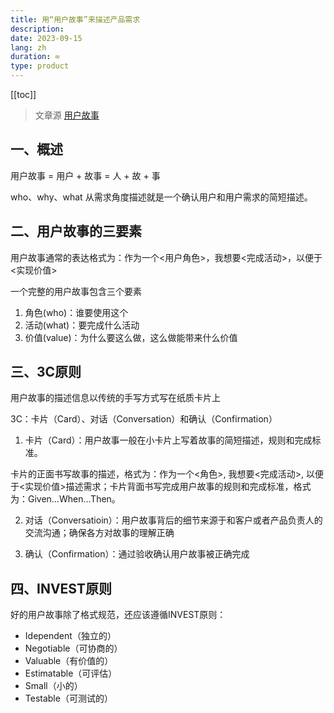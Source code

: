 ```yaml
---
title: 用“用户故事”来描述产品需求
description: 
date: 2023-09-15
lang: zh
duration: ∞
type: product
---
```

[[toc]]

> 文章源 [用户故事](https://www.woshipm.com/u/282947)
## 一、概述

用户故事 = 用户 + 故事 = 人 + 故 + 事

who、why、what 从需求角度描述就是一个确认用户和用户需求的简短描述。

## 二、用户故事的三要素

用户故事通常的表达格式为：作为一个<用户角色>，我想要<完成活动>，以便于<实现价值>

一个完整的用户故事包含三个要素

1. 角色(who)：谁要使用这个
2. 活动(what)：要完成什么活动
3. 价值(value)：为什么要这么做，这么做能带来什么价值

## 三、3C原则

用户故事的描述信息以传统的手写方式写在纸质卡片上

3C：卡片（Card）、对话（Conversation）和确认（Confirmation）

1. 卡片（Card）：用户故事一般在小卡片上写着故事的简短描述，规则和完成标准。

卡片的正面书写故事的描述，格式为：作为一个<角色>, 我想要<完成活动>, 以便于<实现价值>描述需求；卡片背面书写完成用户故事的规则和完成标准，格式为：Given…When…Then。

2. 对话（Conversatioin）：用户故事背后的细节来源于和客户或者产品负责人的交流沟通；确保各方对故事的理解正确
   
3. 确认（Confirmation）：通过验收确认用户故事被正确完成

## 四、INVEST原则

好的用户故事除了格式规范，还应该遵循INVEST原则：
- Idependent（独立的）
- Negotiable（可协商的）
- Valuable（有价值的）
- Estimatable（可评估）
- Small（小的）
- Testable（可测试的）


